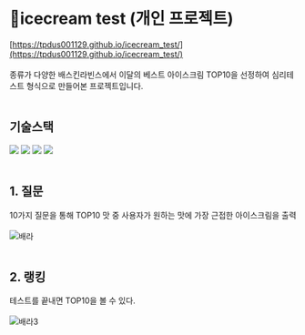 # 🍧icecream test (개인 프로젝트)
[https://tpdus001129.github.io/icecream_test/](https://tpdus001129.github.io/icecream_test/)<br/><br/>
종류가 다양한 배스킨라빈스에서 이달의 베스트 아이스크림 TOP10을 선정하여 심리테스트 형식으로 만들어본 프로젝트입니다.
<br/><br/>

## 기술스택
<div align="left">
  <img src="https://img.shields.io/badge/HTML5-E34F26?style=flat-square&logo=html5&logoColor=white"/>
  <img src="https://img.shields.io/badge/CSS3-1572B6?style=flat-square&logo=css3&logoColor=white"/>
  <img src="https://img.shields.io/badge/Bootstrapap-7952B3?style=flat-square&logo=bootstrap&logoColor=white"/>
  <img src="https://img.shields.io/badge/JavaScript-F7DF1E?style=flat-square&logo=javascript&logoColor=black"/>
</div>
<br/>

## 1. 질문
10가지 질문을 통해 TOP10 맛 중 사용자가 원하는 맛에 가장 근접한 아이스크림을 출력<br/><br/>
![배라](https://github.com/tpdus001129/my_phone/assets/113432040/65174c7f-4c05-41fe-b00f-84f2e55661b8)
<br/><br/>

## 2. 랭킹
테스트를 끝내면 TOP10을 볼 수 있다.<br/><br/>
![배라3](https://github.com/tpdus001129/my_phone/assets/113432040/8e9fd76b-ed1d-4fcd-8db6-aaf1e1f4fa38)
